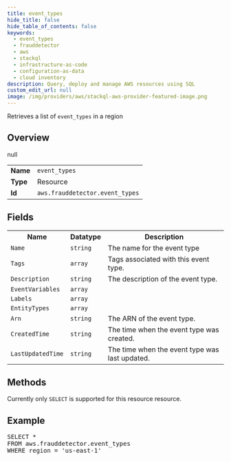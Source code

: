 ```yaml
---
title: event_types
hide_title: false
hide_table_of_contents: false
keywords:
  - event_types
  - frauddetector
  - aws
  - stackql
  - infrastructure-as-code
  - configuration-as-data
  - cloud inventory
description: Query, deploy and manage AWS resources using SQL
custom_edit_url: null
image: /img/providers/aws/stackql-aws-provider-featured-image.png
---
```

Retrieves a list of <code>event_types</code> in a region

## Overview
<table><tbody>
<tr><td><b>Name</b></td><td><code>event_types</code></td></tr>
<tr><td><b>Type</b></td><td>Resource</td></tr>
null
<tr><td><b>Id</b></td><td><code>aws.frauddetector.event_types</code></td></tr>
</tbody></table>

## Fields
<table><tbody>
<tr><th>Name</th><th>Datatype</th><th>Description</th></tr>
<tr><td><code>Name</code></td><td><code>string</code></td><td>The name for the event type</td></tr>
<tr><td><code>Tags</code></td><td><code>array</code></td><td>Tags associated with this event type.</td></tr>
<tr><td><code>Description</code></td><td><code>string</code></td><td>The description of the event type.</td></tr>
<tr><td><code>EventVariables</code></td><td><code>array</code></td><td></td></tr>
<tr><td><code>Labels</code></td><td><code>array</code></td><td></td></tr>
<tr><td><code>EntityTypes</code></td><td><code>array</code></td><td></td></tr>
<tr><td><code>Arn</code></td><td><code>string</code></td><td>The ARN of the event type.</td></tr>
<tr><td><code>CreatedTime</code></td><td><code>string</code></td><td>The time when the event type was created.</td></tr>
<tr><td><code>LastUpdatedTime</code></td><td><code>string</code></td><td>The time when the event type was last updated.</td></tr>

</tbody></table>

## Methods
Currently only <code>SELECT</code> is supported for this resource resource.

## Example
<pre>
SELECT * 
FROM aws.frauddetector.event_types
WHERE region = 'us-east-1'
</pre>
